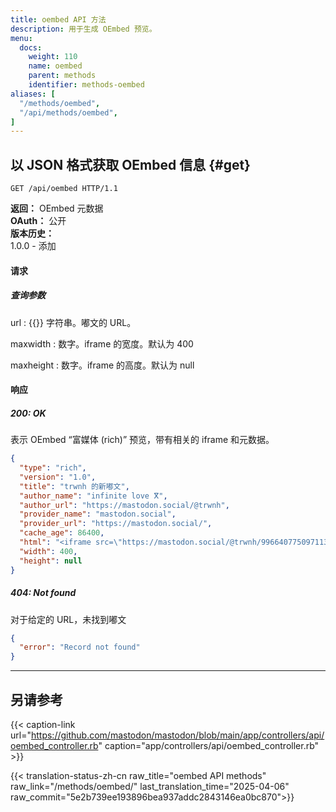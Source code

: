```yaml
---
title: oembed API 方法
description: 用于生成 OEmbed 预览。
menu:
  docs:
    weight: 110
    name: oembed
    parent: methods
    identifier: methods-oembed
aliases: [
  "/methods/oembed",
  "/api/methods/oembed",
]
---
```


<style>
#TableOfContents ul ul ul {display: none}
</style>

## 以 JSON 格式获取 OEmbed 信息 {#get}

```http
GET /api/oembed HTTP/1.1
```

**返回：** OEmbed 元数据\
**OAuth：** 公开\
**版本历史：**\
1.0.0 - 添加

#### 请求
##### 查询参数

url
: {{<required>}} 字符串。嘟文的 URL。

maxwidth
: 数字。iframe 的宽度。默认为 400

maxheight
: 数字。iframe 的高度。默认为 null

#### 响应
##### 200: OK

表示 OEmbed “富媒体 (rich)” 预览，带有相关的 iframe 和元数据。

```json
{
  "type": "rich",
  "version": "1.0",
  "title": "trwnh 的新嘟文",
  "author_name": "infinite love ⴳ",
  "author_url": "https://mastodon.social/@trwnh",
  "provider_name": "mastodon.social",
  "provider_url": "https://mastodon.social/",
  "cache_age": 86400,
  "html": "<iframe src=\"https://mastodon.social/@trwnh/99664077509711321/embed\" class=\"mastodon-embed\" style=\"max-width: 100%; border: 0\" width=\"400\" allowfullscreen=\"allowfullscreen\"></iframe><script src=\"https://mastodon.social/embed.js\" async=\"async\"></script>",
  "width": 400,
  "height": null
}
```

##### 404: Not found

对于给定的 URL，未找到嘟文

```json
{
  "error": "Record not found"
}
```

---

## 另请参考

{{< caption-link url="https://github.com/mastodon/mastodon/blob/main/app/controllers/api/oembed_controller.rb" caption="app/controllers/api/oembed_controller.rb" >}}

{{< translation-status-zh-cn raw_title="oembed API methods" raw_link="/methods/oembed/" last_translation_time="2025-04-06" raw_commit="5e2b739ee193896bea937addc2843146ea0bc870">}}
